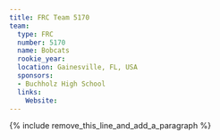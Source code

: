 ```yaml
---
title: FRC Team 5170
team:
  type: FRC
  number: 5170
  name: Bobcats
  rookie_year:
  location: Gainesville, FL, USA
  sponsors:
  - Buchholz High School
  links:
    Website:
---
```


{% include remove_this_line_and_add_a_paragraph %}